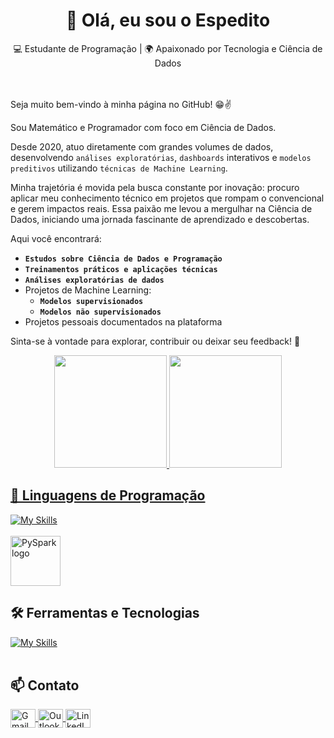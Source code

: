 <h1 align="center">👋 Olá, eu sou o Espedito</h1> 
<p align="center"> 
💻 Estudante de Programação | 🌍 Apaixonado por Tecnologia e Ciência de Dados
</p>
<br><br>
Seja muito bem-vindo à minha página no GitHub! 😁✌️

Sou Matemático e Programador com foco em Ciência de Dados. 

Desde 2020, atuo diretamente com grandes volumes de dados, desenvolvendo `análises exploratórias`, `dashboards` interativos e `modelos preditivos` utilizando ``técnicas de Machine Learning``.

Minha trajetória é movida pela busca constante por inovação: procuro aplicar meu conhecimento técnico em projetos que rompam o convencional e gerem impactos reais. Essa paixão me levou a mergulhar na Ciência de Dados, iniciando uma jornada fascinante de aprendizado e descobertas.

Aqui você encontrará:

- **`Estudos sobre Ciência de Dados e Programação`**
- **`Treinamentos práticos e aplicações técnicas`**
- **`Análises exploratórias de dados`**
- Projetos de Machine Learning:
  - **`Modelos supervisionados`**
  - **`Modelos não supervisionados`**
- Projetos pessoais documentados na plataforma

Sinta-se à vontade para explorar, contribuir ou deixar seu feedback! 🚀


<div align="center">
  <a href="https://github.com/espeditoalves">
  <img height="180em" src="https://github-readme-stats.vercel.app/api?username=espeditoalves&show_icons=true&theme=dracula&include_all_commits=true&count_private=true"/>
  <img height="180em" src="https://github-readme-stats.vercel.app/api/top-langs/?username=espeditoalves&layout=compact&langs_count=7&theme=dracula"/>
</div>

## 🚀 Linguagens de Programação
[![My Skills](https://skillicons.dev/icons?i=python,postgres)](https://skillicons.dev)<br><br>
<img src="https://upload.wikimedia.org/wikipedia/commons/f/f3/Apache_Spark_logo.svg" alt="PySpark logo" width="80"/>


## 🛠️ Ferramentas e Tecnologias
[![My Skills](https://skillicons.dev/icons?i=vscode,git,github,md,docker,sklearn)](https://skillicons.dev)<br><br>


## 📫 Contato
<p align="left">
  <a href="mailto:espeditoalves@usp.br" target="_blank">
    <img align="center" src="https://raw.githubusercontent.com/gauravghongde/social-icons/master/SVG/Color/Gmail.svg" alt="Gmail" height="30" width="40" />
  </a>
  <a href="mailto:espedito.ferreira.alves@outlook.com" target="_blank">
    <img align="center" src="https://raw.githubusercontent.com/gauravghongde/social-icons/master/SVG/Color/Outlook.svg" alt="Outlook" height="30" width="40" />
  </a>
  <a href="https://www.linkedin.com/in/espedito-ferreira-alves/" target="_blank">
    <img align="center" src="https://raw.githubusercontent.com/rahuldkjain/github-profile-readme-generator/master/src/images/icons/Social/linked-in-alt.svg" alt="LinkedIn" height="30" width="40" />
  </a>
</p>







